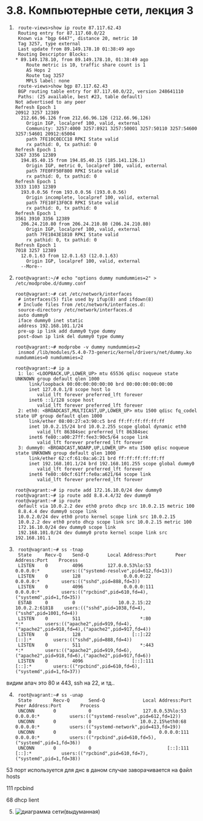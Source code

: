 # 3.8. Компьютерные сети, лекция 3

1. ```shell
    route-views>show ip route 87.117.62.43
    Routing entry for 87.117.60.0/22
    Known via "bgp 6447", distance 20, metric 10
    Tag 3257, type external
    Last update from 89.149.178.10 01:38:49 ago
    Routing Descriptor Blocks:
   * 89.149.178.10, from 89.149.178.10, 01:38:49 ago
       Route metric is 10, traffic share count is 1
       AS Hops 2
       Route tag 3257
       MPLS label: none
    route-views>show bgp 87.117.62.43
    BGP routing table entry for 87.117.60.0/22, version 248641110
    Paths: (25 available, best #23, table default)
   Not advertised to any peer
   Refresh Epoch 1
   20912 3257 12389
     212.66.96.126 from 212.66.96.126 (212.66.96.126)
       Origin IGP, localpref 100, valid, external
       Community: 3257:4000 3257:8921 3257:50001 3257:50110 3257:54600 3257:54601 20912:65004
       path 7FE10C0ECC18 RPKI State valid
       rx pathid: 0, tx pathid: 0
   Refresh Epoch 1
   3267 3356 12389
     194.85.40.15 from 194.85.40.15 (185.141.126.1)
       Origin IGP, metric 0, localpref 100, valid, external
       path 7FE0FF50F800 RPKI State valid
       rx pathid: 0, tx pathid: 0
   Refresh Epoch 1
   3333 1103 12389
     193.0.0.56 from 193.0.0.56 (193.0.0.56)
       Origin incomplete, localpref 100, valid, external
       path 7FE10F13F0C8 RPKI State valid
       rx pathid: 0, tx pathid: 0
   Refresh Epoch 1
   3561 3910 3356 12389
     206.24.210.80 from 206.24.210.80 (206.24.210.80)
       Origin IGP, localpref 100, valid, external
       path 7FE1043E1810 RPKI State valid
       rx pathid: 0, tx pathid: 0
   Refresh Epoch 1
   7018 3257 12389
     12.0.1.63 from 12.0.1.63 (12.0.1.63)
       Origin IGP, localpref 100, valid, external
     --More-- 

    ```


2. ```shell
   root@vagrant:~/# echo "options dummy numdummies=2" > /etc/modprobe.d/dummy.conf
   
   root@vagrant:~# cat /etc/network/interfaces
    # interfaces(5) file used by ifup(8) and ifdown(8)
    # Include files from /etc/network/interfaces.d:
    source-directory /etc/network/interfaces.d
    auto dummy0
    iface dummy0 inet static
    address 192.168.101.1/24
    pre-up ip link add dummy0 type dummy
    post-down ip link del dummy0 type dummy
   
   root@vagrant:~# modprobe -v dummy numdummies=2
    insmod /lib/modules/5.4.0-73-generic/kernel/drivers/net/dummy.ko numdummies=0 numdummies=2
   
   root@vagrant:~# ip a
    1: lo: <LOOPBACK,UP,LOWER_UP> mtu 65536 qdisc noqueue state UNKNOWN group default qlen 1000
        link/loopback 00:00:00:00:00:00 brd 00:00:00:00:00:00
        inet 127.0.0.1/8 scope host lo
           valid_lft forever preferred_lft forever
        inet6 ::1/128 scope host
           valid_lft forever preferred_lft forever
    2: eth0: <BROADCAST,MULTICAST,UP,LOWER_UP> mtu 1500 qdisc fq_codel state UP group default qlen 1000
        link/ether 08:00:27:e3:90:c5 brd ff:ff:ff:ff:ff:ff
        inet 10.0.2.15/24 brd 10.0.2.255 scope global dynamic eth0
           valid_lft 86384sec preferred_lft 86384sec
        inet6 fe80::a00:27ff:fee3:90c5/64 scope link
           valid_lft forever preferred_lft forever
    3: dummy0: <BROADCAST,NOARP,UP,LOWER_UP> mtu 1500 qdisc noqueue state UNKNOWN group default qlen 1000
        link/ether 62:cf:61:0a:a6:21 brd ff:ff:ff:ff:ff:ff
        inet 192.168.101.1/24 brd 192.168.101.255 scope global dummy0
           valid_lft forever preferred_lft forever
        inet6 fe80::60cf:61ff:fe0a:a621/64 scope link
           valid_lft forever preferred_lft forever
   
   root@vagrant:~# ip route add 172.16.10.0/24 dev dummy0
   root@vagrant:~# ip route add 8.8.4.4/32 dev dummy0
   root@vagrant:~# ip route
    default via 10.0.2.2 dev eth0 proto dhcp src 10.0.2.15 metric 100
    8.8.4.4 dev dummy0 scope link
    10.0.2.0/24 dev eth0 proto kernel scope link src 10.0.2.15
    10.0.2.2 dev eth0 proto dhcp scope link src 10.0.2.15 metric 100
    172.16.10.0/24 dev dummy0 scope link
    192.168.101.0/24 dev dummy0 proto kernel scope link src 192.168.101.1
   ```
   
3. ```shell
    root@vagrant:~# ss -tnap
    State     Recv-Q    Send-Q       Local Address:Port       Peer Address:Port    Process
    LISTEN    0         4096         127.0.0.53%lo:53              0.0.0.0:*        users:(("systemd-resolve",pid=612,fd=13))
    LISTEN    0         128                0.0.0.0:22              0.0.0.0:*        users:(("sshd",pid=888,fd=3))
    LISTEN    0         4096               0.0.0.0:111             0.0.0.0:*        users:(("rpcbind",pid=610,fd=4),("systemd",pid=1,fd=35))
    ESTAB     0         0                10.0.2.15:22             10.0.2.2:61818    users:(("sshd",pid=1038,fd=4),("sshd",pid=1001,fd=4))
    LISTEN    0         511                      *:80                    *:*        users:(("apache2",pid=919,fd=4),("apache2",pid=918,fd=4),("apache2",pid=917,fd=4))
    LISTEN    0         128                   [::]:22                 [::]:*        users:(("sshd",pid=888,fd=4))
    LISTEN    0         511                      *:443                   *:*        users:(("apache2",pid=919,fd=6),("apache2",pid=918,fd=6),("apache2",pid=917,fd=6))
    LISTEN    0         4096                  [::]:111                [::]:*        users:(("rpcbind",pid=610,fd=6),("systemd",pid=1,fd=37))
    ```
видим апач это 80 и 443, ssh на 22, и тд..

4. ```shell
    root@vagrant:~# ss -unap
    State        Recv-Q       Send-Q              Local Address:Port             Peer Address:Port       Process
    UNCONN       0            0                   127.0.0.53%lo:53                    0.0.0.0:*           users:(("systemd-resolve",pid=612,fd=12))
    UNCONN       0            0                  10.0.2.15%eth0:68                    0.0.0.0:*           users:(("systemd-network",pid=413,fd=19))
    UNCONN       0            0                         0.0.0.0:111                   0.0.0.0:*           users:(("rpcbind",pid=610,fd=5),("systemd",pid=1,fd=36))
    UNCONN       0            0                            [::]:111                      [::]:*           users:(("rpcbind",pid=610,fd=7),("systemd",pid=1,fd=38))
    ```
   
53 порт используется для днс в даном случае заворачивается на файл hosts

111 rpcbind 

68 dhcp lient

5. ![диаграмма сети(выдуманная)](diagram.jpg)